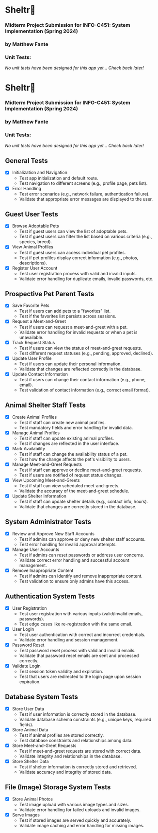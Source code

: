 # Sheltr🐾
### Midterm Project Submission for INFO-C451: System Implementation (Spring 2024)
### by Matthew Fante

### Unit Tests:
_No unit tests have been designed for this app yet... Check back later!_

# Sheltr🐾
### Midterm Project Submission for INFO-C451: System Implementation (Spring 2024)
### by Matthew Fante
### Unit Tests:
_No unit tests have been designed for this app yet... Check back later!_

## General Tests
- [x] Initialization and Navigation
    - Test app initialization and default route.
    - Test navigation to different screens (e.g., profile page, pets list).
- [x] Error Handling
    - Test error scenarios (e.g., network failure, authentication failure).
    - Validate that appropriate error messages are displayed to the user.

## Guest User Tests
- [x] Browse Adoptable Pets
    - Test if guest users can view the list of adoptable pets.
    - Test if guest users can filter the list based on various criteria (e.g., species, breed).
- [x] View Animal Profiles
    - Test if guest users can access individual pet profiles.
    - Test if pet profiles display correct information (e.g., photos, descriptions).
- [x] Register User Account
    - Test user registration process with valid and invalid inputs.
    - Validate error handling for duplicate emails, invalid passwords, etc.

## Prospective Pet Parent Tests
- [x] Save Favorite Pets
    - Test if users can add pets to a "favorites" list.
    - Test if the favorites list persists across sessions.
- [x] Request a Meet-and-Greet
    - Test if users can request a meet-and-greet with a pet.
    - Validate error handling for invalid requests or when a pet is unavailable.
- [x] Track Request Status
    - Test if users can view the status of meet-and-greet requests.
    - Test different request statuses (e.g., pending, approved, declined).
- [x] Update User Profile
    - Test if users can update their personal information.
    - Validate that changes are reflected correctly in the database.
- [x] Update Contact Information
    - Test if users can change their contact information (e.g., phone, email).
    - Test validation of contact information (e.g., correct email format).

## Animal Shelter Staff Tests
- [x] Create Animal Profiles
    - Test if staff can create new animal profiles.
    - Test mandatory fields and error handling for invalid data.
- [x] Manage Animal Profiles
    - Test if staff can update existing animal profiles.
    - Test if changes are reflected in the user interface.
- [x] Mark Availability
    - Test if staff can change the availability status of a pet.
    - Test how the change affects the pet's visibility to users.
- [x] Manage Meet-and-Greet Requests
    - Test if staff can approve or decline meet-and-greet requests.
    - Test if users are notified of request status changes.
- [x] View Upcoming Meet-and-Greets
    - Test if staff can view scheduled meet-and-greets.
    - Validate the accuracy of the meet-and-greet schedule.
- [x] Update Shelter Information
    - Test if staff can update shelter details (e.g., contact info, hours).
    - Validate that changes are correctly stored in the database.

## System Administrator Tests
- [x] Review and Approve New Staff Accounts
    - Test if admins can approve or deny new shelter staff accounts.
    - Test error handling for invalid approval attempts.
- [x] Manage User Accounts
    - Test if admins can reset passwords or address user concerns.
    - Validate correct error handling and successful account management.
- [x] Remove Inappropriate Content
    - Test if admins can identify and remove inappropriate content.
    - Test validation to ensure only admins have this access.

## Authentication System Tests
- [x] User Registration
    - Test user registration with various inputs (valid/invalid emails, passwords).
    - Test edge cases like re-registration with the same email.
- [x] User Login
    - Test user authentication with correct and incorrect credentials.
    - Validate error handling and session management.
- [x] Password Reset
    - Test password reset process with valid and invalid emails.
    - Validate that password reset emails are sent and processed correctly.
- [x] Validate Login
    - Test session token validity and expiration.
    - Test that users are redirected to the login page upon session expiration.

## Database System Tests
- [x] Store User Data
    - Test if user information is correctly stored in the database.
    - Validate database schema constraints (e.g., unique keys, required fields).
- [x] Store Animal Data
    - Test if animal profiles are stored correctly.
    - Test database constraints and relationships among data.
- [x] Store Meet-and-Greet Requests
    - Test if meet-and-greet requests are stored with correct data.
    - Validate integrity and relationships in the database.
- [x] Store Shelter Data
    - Test if shelter information is correctly stored and retrieved.
    - Validate accuracy and integrity of stored data.

## File (Image) Storage System Tests
- [x] Store Animal Photos
    - Test image upload with various image types and sizes.
    - Validate error handling for failed uploads and invalid images.
- [x] Serve Images
    - Test if stored images are served quickly and accurately.
    - Validate image caching and error handling for missing images.
